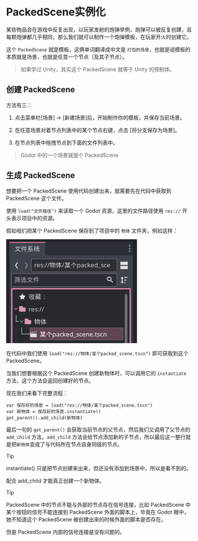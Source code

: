 # PackedScene实例化

某些物品会在游戏中反复出现，以玩家发射的炮弹举例，炮弹可以被反复创建，且每颗炮弹都几乎相同，那么我们就可以制作一个炮弹模板，在玩家开火时创建它。

这个 `PackedScene` 就是模板，这俩单词翻译成中文是 `打包的场景`，也就是说模板的本质就是场景，也就是任意一个节点（及其子节点）。

> 如果学过 Unity，其实这个 PackedScene 就等于 Unity 的预制体。

## 创建 PackedScene

方法有三：

1. 点击菜单栏[场景] -> [新建场景]后，开始制作你的模板，并保存当前场景。

2. 在任意场景对着节点列表中的某个节点右键，点击 [将分支保存为场景]。

3. 在节点列表中拖拽节点到下面的文件列表中。

> Godot 中的一个场景就是个 PackedScene

## 生成 PackedScene

想要把一个 PackedScene 使用代码创建出来，就需要先在代码中获取到 PackedScene 这个文件。

使用 `load("文件路径")` 来读取一个 Godot 资源，这里的文件路径使用 `res://` 开头表示项目中的资源。

假如咱们把某个 PackedScene 保存到了项目中的 `物体` 文件夹，例如这样：

![PackedScene](images/packed_in_res.png)

在代码中我们使用 `load("res://物体/某个packed_scene.tscn")` 即可获取到这个 PackedScene。

当我们想要根据这个 PackedScene 创建新物体时，可以调用它的 `instantiate` 方法，这个方法会返回创建好的节点。

现在我们来看下完整流程：

```gdscript
var 保存好的场景 = load("res://物体/某个packed_scene.tscn")
var 新物体 = 保存好的场景.instantiate()
get_parent().add_child(新物体)
```

最后一句的 `get_parent()` 会获取当前节点的父节点，然后我们又调用了父节点的 `add_child` 方法，`add_child` 方法会给节点添加新的子节点，所以最后这一整行就是把`新物体`变成了与代码所在节点自身同级的节点。

> [!tip] 
>
> instantiate() 只是把节点创建来出来，但还没有添加到场景中，所以是看不到的。
>
> 配合 add_child 才能真正创建一个新物体。

> [!tip]
>
> PackedScene 中的节点不能与外部的节点存在信号连接，比如 PackedScene 中某个按钮的信号不能连接到 PackedScene 外面的脚本上，毕竟在 Godot 眼中，她不知道这个 PackedScene 被创建出来的时候外面的脚本是否存在。
>
> 但是 PackedScene 内部的信号连接是没有问题的。
